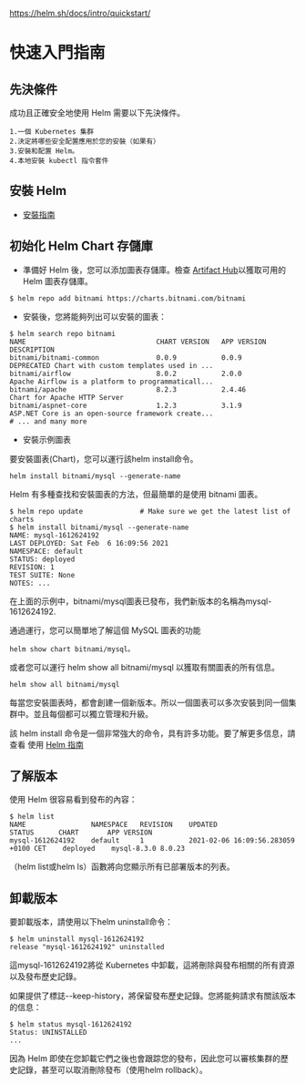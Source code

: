 https://helm.sh/docs/intro/quickstart/

# 快速入門指南

## 先決條件
成功且正確安全地使用 Helm 需要以下先決條件。
```
1.一個 Kubernetes 集群
2.決定將哪些安全配置應用於您的安裝（如果有）
3.安裝和配置 Helm。
4.本地安裝 kubectl 指令套件

```

## 安裝 Helm

* [安裝指南](https://helm.sh/docs/intro/install/)

## 初始化 Helm Chart 存儲庫
* 準備好 Helm 後，您可以添加圖表存儲庫。檢查 [Artifact Hub](https://artifacthub.io/packages/search?kind=0)以獲取可用的 Helm 圖表存儲庫。

```
$ helm repo add bitnami https://charts.bitnami.com/bitnami

```

* 安裝後，您將能夠列出可以安裝的圖表：
```
$ helm search repo bitnami
NAME                             	CHART VERSION	APP VERSION  	DESCRIPTION
bitnami/bitnami-common           	0.0.9        	0.0.9        	DEPRECATED Chart with custom templates used in ...
bitnami/airflow                  	8.0.2        	2.0.0        	Apache Airflow is a platform to programmaticall...
bitnami/apache                   	8.2.3        	2.4.46       	Chart for Apache HTTP Server
bitnami/aspnet-core              	1.2.3        	3.1.9        	ASP.NET Core is an open-source framework create...
# ... and many more
```
* 安裝示例圖表

要安裝圖表(Chart)，您可以運行該helm install命令。

```
helm install bitnami/mysql --generate-name
```
Helm 有多種查找和安裝圖表的方法，但最簡單的是使用 bitnami 圖表。

```
$ helm repo update              # Make sure we get the latest list of charts
$ helm install bitnami/mysql --generate-name
NAME: mysql-1612624192
LAST DEPLOYED: Sat Feb  6 16:09:56 2021
NAMESPACE: default
STATUS: deployed
REVISION: 1
TEST SUITE: None
NOTES: ...
```

在上面的示例中，bitnami/mysql圖表已發布，我們新版本的名稱為mysql-1612624192.

通過運行，您可以簡單地了解這個 MySQL 圖表的功能 
```
helm show chart bitnami/mysql。
```
或者您可以運行 helm show all bitnami/mysql 以獲取有關圖表的所有信息。
```
helm show all bitnami/mysql 
```
每當您安裝圖表時，都會創建一個新版本。所以一個圖表可以多次安裝到同一個集群中。並且每個都可以獨立管理和升級。

該 helm install 命令是一個非常強大的命令，具有許多功能。要了解更多信息，請查看 使用 [Helm 指南](https://helm.sh/docs/intro/using_helm/)

## 了解版本
使用 Helm 很容易看到發布的內容：
```
$ helm list
NAME            	NAMESPACE	REVISION	UPDATED                             	STATUS  	CHART      	APP VERSION
mysql-1612624192	default  	1       	2021-02-06 16:09:56.283059 +0100 CET	deployed	mysql-8.3.0	8.0.23
```
（helm list或helm ls）函數將向您顯示所有已部署版本的列表。

## 卸載版本
要卸載版本，請使用以下helm uninstall命令：
```
$ helm uninstall mysql-1612624192
release "mysql-1612624192" uninstalled
```
這mysql-1612624192將從 Kubernetes 中卸載，這將刪除與發布相關的所有資源以及發布歷史記錄。

如果提供了標誌--keep-history，將保留發布歷史記錄。您將能夠請求有關該版本的信息：

```
$ helm status mysql-1612624192
Status: UNINSTALLED
...
```
因為 Helm 即使在您卸載它們之後也會跟踪您的發布，因此您可以審核集群的歷史記錄，甚至可以取消刪除發布（使用helm rollback）。
